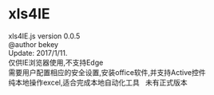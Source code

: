 # xls4IE
xls4IE.js version 0.0.5  
@author bekey  
Update: 2017/1/11.  
仅供IE浏览器使用,不支持Edge  
需要用户配置相应的安全设置,安装office软件,并支持Active控件  
纯本地操作excel,适合完成本地自动化工具  
未有正式版本
